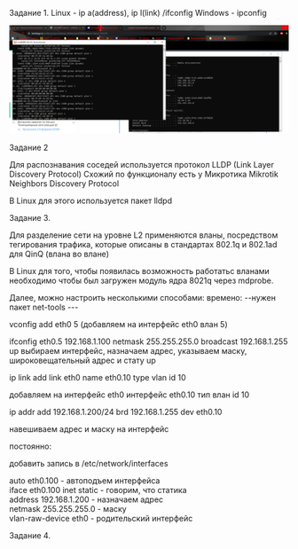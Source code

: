 Задание 1.
Linux - ip a(address), ip l(link) /ifconfig
Windows - ipconfig

![img.png](img.png)

Задание 2

Для распознавания соседей используется протокол LLDP (Link Layer Discovery Protocol)
Схожий по функционалу есть у Микротика Mikrotik Neighbors Discovery Protocol

В Linux для этого используется пакет lldpd

Задание 3.

Для разделение сети на уровне L2 применяются вланы, посредством тегирования трафика,
которые описаны в стандартах 802.1q и 802.1ad для QinQ (влана во влане)

В Linux для того, чтобы появилась возможность работатьс вланами необходимо чтобы 
был загружен модуль ядра 8021q через mdprobe.

Далее, можно настроить несколькими способами:
времено:
--нужен пакет net-tools ---

vconfig add eth0 5 (добавляем на интерфейс eth0 влан 5)

ifconfig eth0.5 192.168.1.100 netmask 255.255.255.0 broadcast 192.168.1.255 up 
    выбираем интерфейс, назначаем адрес, указываем маску, широковещательный адрес и стату up 


ip link add link eth0 name eth0.10 type vlan id 10

добавляем на интерфейс еth0 интерфейс eth0.10 тип влан id 10

ip addr add 192.168.1.200/24 brd 192.168.1.255 dev eth0.10

навешиваем адрес и маску на интерфейс

постоянно:

добавить запись в /etc/network/interfaces

auto eth0.100 - автоподъем интерфейса \
iface eth0.100 inet static - говорим, что статика \
address 192.168.1.200 - назначаем адрес \
netmask 255.255.255.0 - маску \
vlan-raw-device eth0 - родительский интерфейс


Задание 4.

